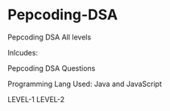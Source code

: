 # Pepcoding-DSA
Pepcoding DSA All levels

Inlcudes:

Pepcoding DSA Questions

Programming Lang Used: Java and JavaScript

LEVEL-1
LEVEL-2

